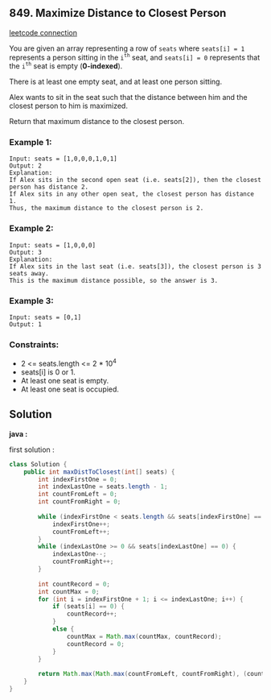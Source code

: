 ## 849. Maximize Distance to Closest Person

[leetcode connection](https://leetcode.com/problems/maximize-distance-to-closest-person/)

You are given an array representing a row of `seats` where `seats[i] = 1` represents a person sitting in the `i`<sup>`th`</sup> seat, and `seats[i] = 0` represents that the `i`<sup>`th`</sup> seat is empty (**0-indexed**).

There is at least one empty seat, and at least one person sitting.

Alex wants to sit in the seat such that the distance between him and the closest person to him is maximized. 

Return that maximum distance to the closest person.

### Example 1:
```
Input: seats = [1,0,0,0,1,0,1]
Output: 2
Explanation: 
If Alex sits in the second open seat (i.e. seats[2]), then the closest person has distance 2.
If Alex sits in any other open seat, the closest person has distance 1.
Thus, the maximum distance to the closest person is 2.
```

### Example 2:
```
Input: seats = [1,0,0,0]
Output: 3
Explanation: 
If Alex sits in the last seat (i.e. seats[3]), the closest person is 3 seats away.
This is the maximum distance possible, so the answer is 3.
```

### Example 3:
```
Input: seats = [0,1]
Output: 1
```

### Constraints:

* 2 <= seats.length <= 2 * 10<sup>4</sup>
* seats[i] is 0 or 1.
* At least one seat is empty.
* At least one seat is occupied.

## Solution

**java :**

first solution :
```java
class Solution {
    public int maxDistToClosest(int[] seats) {
        int indexFirstOne = 0;
        int indexLastOne = seats.length - 1;
        int countFromLeft = 0;
        int countFromRight = 0;
        
        while (indexFirstOne < seats.length && seats[indexFirstOne] == 0) {
            indexFirstOne++;
            countFromLeft++;
        }
        while (indexLastOne >= 0 && seats[indexLastOne] == 0) {
            indexLastOne--;
            countFromRight++;
        }
        
        int countRecord = 0;
        int countMax = 0;
        for (int i = indexFirstOne + 1; i <= indexLastOne; i++) {
            if (seats[i] == 0) {
                countRecord++;
            }
            else {
                countMax = Math.max(countMax, countRecord);
                countRecord = 0;
            }
        }
        
        return Math.max(Math.max(countFromLeft, countFromRight), (countMax + 1) / 2);
    }
}
```